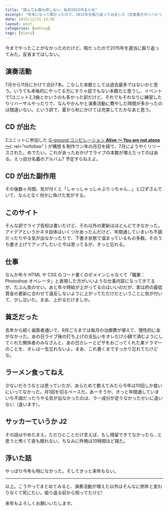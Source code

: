 ```yaml
---
title: "読んでも誰も得しない、私的2015年まとめ"
excerpt: "年末になって暇だったので、2015年を振り返ってみました（文章書きのリハビリが主な目的であり、特に何かを伝えたいとか意思表示をしたいなどの意図はありません）。"
date: 2015/12/31 14:50
layout: post
categories: [weblog]
tags: [diary]
---
```

今までやったことがなかったのだけど、暇だったので2015年を適当に振り返ってみた。反省まではしない。

演奏活動
--------------------

7月から11月にかけて合計7本。こなした本数としては過去最多ではないかと思う。いうても本格的にやってる方にすりゃ屁でもない本数だと思うし、イベントで1ユニット2,3曲とかいうのも多かった訳だけど、それでもそれなりに練習したりリハーサルやったりで、なんやかんやと演奏活動に費やした時間が多かったのは間違いない。という訳で、夏から秋にかけては充実してたかなあと思う。

CD が出た
--------------------

2ユニットに参加した [G-ground コンピレーション <b>Alive 〜 You are not alone 〜</b>][cd]{: rel="nofollow" } が構想 & 制作ウン年の月日を経て、7月にようやくリリースされた。めでたい。これがあったおかげでライブの本数が増えたってのはある。えっ自分名義のアルバム? 予定すらねえよ。

CD が出た副作用
--------------------

その後数ヶ月間、気が付くと「しゃっしゃっしゃぶりっちゃん…」と口ずさんでいて、なんとなく何かに負けた気がする。

このサイト
--------------------

そんな訳でライブ告知は書いたけど、それ以外の更新はほとんどできなかった。アイデアというかネタ自体はいくつかあったんだけど、年間通していまいち不調だったりやる気が出なかったりで、下書き状態で溜まっているもの多数。そのうち書き上げてアップしたいと今は思ってるが、きっと忘れる。

仕事
--------------------

なんか年々 HTML や CSS のコード書くのがメインじゃなくて「職業：Photoshop オペレータ」と表現した方がいいような仕事内容になってきてるが、たぶん気のせい。あと年々時給が上がってるのはいいのだが、実は府の最低賃金の更新に合わせて違反しないように上がってただけだということに気が付いて、少し泣いた。まあ、上がるだけましか。

貧乏だった
--------------------

去年から続く歯医者通いで、9月ごろまでは毎月の治療費が堪えて、慢性的に金がなかった。あの日ライブ後の打ち上げの支払いをオレだけ小額で済むようにしてくれた関係者のみなさんと、あの日カレーとピザをおごってくれた某ドラマーのことを、オレは一生忘れないよ。まあ、これ書くまですっかり忘れてたけどな。

ラーメン食ってねえ
--------------------

少ないだろうなとは思っていたが、あらためて数えてみたら今年は10回しか食いにいってなかった。月1回を切るペースだ。あーそうか、きっと年間通していまいち不調だったりやる気が出なかったのは、ラー成分が足りなかったせいに違いない（違います）。

サッカーていうか J2
--------------------

その話はやめたまえ。ただひとことだけ言えば、もし残留できてなかったら…と思うと怖くて夜も眠れない。ちなみに昨晩は10時間ほど寝た。

浮いた話
--------------------

やっぱり今年も特になかった。そしてきっと来年もない。

- - - - -

以上。こうやってまとめてみると、演奏活動が増えた以外はそんなに例年と変わりなくて死にたい。振り返る前から知ってたけど!

来年もよろしくお願いいたします。

[cd]: http://www.amazon.co.jp/exec/obidos/ASIN/B00YVKUSTI/jforg-22/
